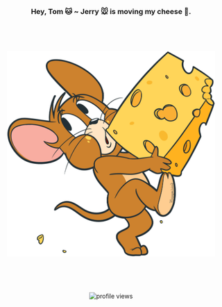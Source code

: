 <br>
<h3 align="center">Hey, Tom 🐱 ~ Jerry 🐭 is moving my cheese 🍰.</h3>
<br>
<br>
<br>
<p align="center"><img src="https://raw.githubusercontent.com/bubkoo/bubkoo/master/images/jerry-right.png" width="480" /></p>
<br>
<br>
<br>
<p align="center"><img alt="profile views" src="https://komarev.com/ghpvc/?username=bubkoo&color=brightgreen&style=flat-square&label=PROFILE+VIEWS" /></p>
